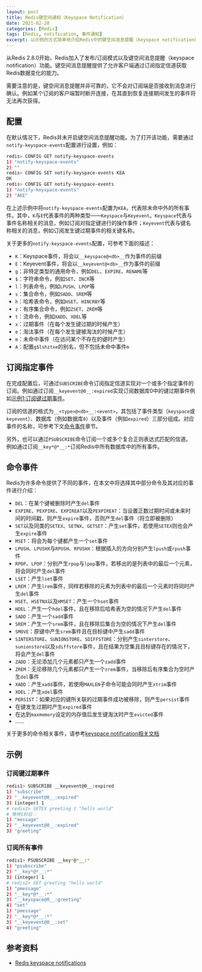 ```yaml
---
layout: post
title: Redis键空间通知（Keyspace Notification）
date: 2021-02-28
categories: [Redis]
tags: [Redis, notification, 事件通知]
excerpt: 以示例的方式简单地介绍Redis中的键空间消息提醒（keyspace notification）功能。
---
```


从Redis 2.8.0开始，Redis加入了发布/订阅模式以及键空间消息提醒（keyspace notification）功能。键空间消息提醒提供了允许客户端通过订阅指定信道获取Redis数据变化的能力。

需要注意的是，键空间消息提醒并非可靠的，它不会对订阅端是否接收到消息进行确认。例如某个订阅的客户端暂时断开连接，在其直到恢复连接期间发生的事件将无法再次获得。

## 配置

在默认情况下，Redis并未开启键空间消息提醒功能。为了打开该功能，需要通过`notify-keyspace-events`配置进行设置，例如：

```sh
redis> CONFIG GET notify-keyspace-events
1) "notify-keyspace-events"
2) ""
redis> CONFIG SET notify-keyspace-events KEA
OK
redis> CONFIG GET notify-keyspace-events
1) "notify-keyspace-events"
2) "AKE"
```

在上述示例中将`notify-keyspace-events`配置为`KEA`，代表除未命中外的所有事件。其中，`K`与`E`代表事件的两种类型——`Keyspace`与`Keyevent`。`Keyspace`代表与事件名称相关的消息，例如订阅对指定键进行的操作事件；`Keyevent`代表与键名称相关的消息，例如订阅发生键过期事件的相关键名称。

关于更多的`notify-keyspace-events`配置，可参考下面的描述：

- `K`：Keyspace事件，将会以`__keyspace@<db>__`作为事件的前缀
- `E`：Keyevent事件，将会以`__keyevent@<db>__`作为事件的前缀
- `g`：非特定类型的通用命令，例如`DEL`、`EXPIRE`、`RENAME`等
- `$`：字符串命令，例如`SET`、`INCR`等
- `l`：列表命令，例如`LPUSH`、`LPOP`等
- `s`：集合命令，例如`SADD`、`SREM`等
- `h`：哈希表命令，例如`HSET`、`HINCRBY`等
- `z`：有序集合命令，例如`ZSET`、`ZREM`等
- `t`：流命令，例如`XADD`、`XDEL`等
- `x`：过期事件（在每个发生键过期的时候产生）
- `e`：淘汰事件（在每个发生键被淘汰的时候产生）
- `m`：未命中事件（在访问某个不存在的键时产生）
- `A`：配置`g$lshztxe`的别名，但不包括未命中事件`m`

## 订阅指定事件

在完成配置后，可通过`SUBSCRIBE`命令订阅指定信道实现对一个或多个指定事件的订阅。例如通过订阅`__keyevent@0__:expired`实现订阅数据库0中的键过期事件例如[示例1:订阅键过期事件](#订阅键过期事件)。

订阅的信道的格式为`__<type>@<db>__:<event>`，其包括了事件类型（`keyspace`或`keyevent`）、数据库（例如数据库`0`）以及事件（例如`expired`）三部分组成。对应事件的名称，可参考下文[命令事件](#命令事件)章节。

另外，也可以通过`PSUBSCRIBE`命令订阅一个或多个复合正则表达式匹配的信道。例如通过订阅`__key*@*__:*`订阅Redis中所有数据库中的所有事件。

## 命令事件

Redis为许多命令提供了不同的事件，在本文中将选择其中部分命令及其对应的事件进行介绍：

- `DEL`：在某个键被删除时产生`del`事件
- `EXPIRE`、`PEXPIRE`、`EXPIREAT`以及`PEXPIREAT`：当设置正数过期时间或未来时间的时间戳，则产生`expire`事件，否则产生`del`事件（将立即被删除）
- `SET`以及同类的`SETEX`、`SETNX`、`GETSET`：产生`set`事件，若使用`SETEX`则也会产生`expire`事件
- `MSET`：将会为每个键都产生一个`set`事件
- `LPUSH`、`LPUSHX`与`RPUSH`、`RPUSHX`：根据插入的方向分别产生`lpush`或`rpush`事件
- `RPOP`、`LPOP`：分别产生`rpop`与`lpop`事件，若移出的是列表中的最后一个元素，将会同时产生`del`事件
- `LSET`：产生`lset`事件
- `LREM`：产生`lrem`事件，同样若移除的元素为列表中的最后一个元素时将同时产生`del`事件
- `HSET`、`HSETNX`以及`HMSET`：产生一个`hset`事件
- `HDEL`：产生一个`hdel`事件，且在移除后哈希表为空的情况下产生`del`事件
- `SADD`：产生一个`sadd`事件
- `SREM`：产生一个`srem`事件，且在移除后集合为空的情况下产生`del`事件
- `SMOVE`：原键中产生`srem`事件且在目标键中产生`sadd`事件
- `SINTERSTORE`、`SUNIONSTORE`、`SDIFFSTORE`：分别产生`sinterstore`、`sunionstore`以及`sdiffstore`事件，且在结果为空集且目标键存在的情况下，将会产生`del`事件
- `ZADD`：无论添加几个元素都只产生一个`zadd`事件
- `ZREM`：无论移除几个元素都只产生一个`zrem`事件，当移除后有序集合为空时产生`del`事件
- `XADD`：产生`xadd`事件，若使用`MAXLEN`子命令可能会同时产生`xtrim`事件
- `XDEL`：产生`xdel`事件
- `PERSIST`：如果对应的键所关联的过期事件成功被移除，则产生`persist`事件
- 在键发生过期时产生`expired`事件
- 在达到`maxmemory`设定的内存值后发生键淘汰时产生`evicted`事件
- ……

关于更多的命令相关事件，请参考[keyspace notification相关文档](https://redis.io/topics/notifications)

## 示例

### 订阅键过期事件

```sh
redis1> SUBSCRIBE __keyevent@0__:expired
1) "subscribe"
2) "__keyevent@0__:expired"
3) (integer) 1
# redis2> SETEX greeting 1 "hello world"
# 等待1秒后：
1) "message"
2) "__keyevent@0__:expired"
3) "greeting"
```

### 订阅所有事件

```sh
redis1> PSUBSCRIBE __key*@*__:*
1) "psubscribe"
2) "__key*@*__:*"
3) (integer) 1
# redis2> SET greeting "hello world"
1) "pmessage"
2) "__key*@*__:*"
3) "__keyspace@0__:greeting"
4) "set"
1) "pmessage"
2) "__key*@*__:*"
3) "__keyevent@0__:set"
4) "greeting"
```

## 参考资料

- [Redis keyspace notifications](https://redis.io/topics/notifications)
